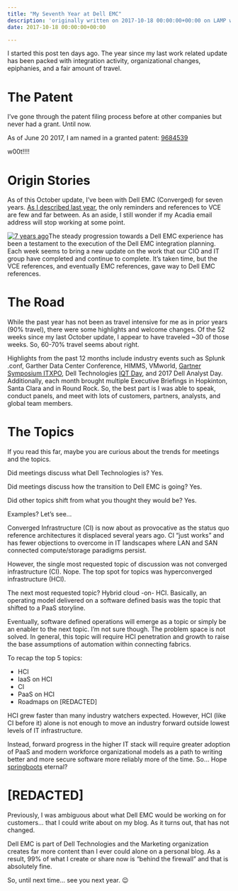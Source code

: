 ```yaml
---
title: "My Seventh Year at Dell EMC"
description: 'originally written on 2017-10-18 00:00:00+00:00 on LAMP with vi, WordPress, Jekyll, Gatsby Cloud, Netlify, Revue, Substack, or Buttondown'
date: 2017-10-18 00:00:00+00:00

---
```


I started this post ten days ago. The year since my last work related update has been packed with integration activity, organizational changes, epiphanies, and a fair amount of travel.

The Patent
==========

I’ve gone through the patent filing process before at other companies but never had a grant. Until now.

As of June 20 2017, I am named in a granted patent: [9684539](https://patents.google.com/patent/US9684539B1/en "Methods, systems, and computer readable mediums for logically remediating infrastructure resource components")

w00t!!!!

Origin Stories
==============

As of this October update, I’ve been with Dell EMC (Converged) for seven years. [As I described last year](/my-sixth-year-at-vce/), the only reminders and references to VCE are few and far between. As an aside, I still wonder if my Acadia email address will stop working at some point.

[![7 years ago](https://substack.com/static/c2cbb0b392b69724603b2f1da49b18a7/066f9/7years.jpg "7 years ago")](https://substackcdn.com/image/fetch/f_auto,q_auto:good,fl_progressive:steep/https%3A%2F%2Fsubstack.com%2Fstatic%2Fc2cbb0b392b69724603b2f1da49b18a7%2F066f9%2F7years.jpg)The steady progression towards a Dell EMC experience has been a testament to the execution of the Dell EMC integration planning. Each week seems to bring a new update on the work that our CIO and IT group have completed and continue to complete. It’s taken time, but the VCE references, and eventually EMC references, gave way to Dell EMC references.

The Road
========

While the past year has not been as travel intensive for me as in prior years (90% travel), there were some highlights and welcome changes. Of the 52 weeks since my last October update, I appear to have traveled ~30 of those weeks. So, 60-70% travel seems about right.

Highlights from the past 12 months include industry events such as Splunk .conf, Garther Data Center Conference, HIMMS, VMworld, [Gartner Symposium ITXPO](https://gartner.mediasite.com/Mediasite/Play/0cb97eb8bc474bc0ae380dd9e6f2e6ab1d), Dell Technologies [IQT Day](https://www.delltechnologies.com/en-us/iqt-day/index.htm), and 2017 Dell Analyst Day. Additionally, each month brought multiple Executive Briefings in Hopkinton, Santa Clara and in Round Rock. So, the best part is I was able to speak, conduct panels, and meet with lots of customers, partners, analysts, and global team members.

The Topics
==========

If you read this far, maybe you are curious about the trends for meetings and the topics.

Did meetings discuss what Dell Technologies is? Yes.

Did meetings discuss how the transition to Dell EMC is going? Yes.

Did other topics shift from what you thought they would be? Yes.

Examples? Let’s see…

Converged Infrastructure (CI) is now about as provocative as the status quo reference architectures it displaced several years ago. CI “just works” and has fewer objections to overcome in IT landscapes where LAN and SAN connected compute/storage paradigms persist.

However, the single most requested topic of discussion was not converged infrastructure (CI). Nope. The top spot for topics was hyperconverged infrastructure (HCI).

The next most requested topic? Hybrid cloud -on- HCI. Basically, an operating model delivered on a software defined basis was the topic that shifted to a PaaS storyline.

Eventually, software defined operations will emerge as a topic or simply be an enabler to the next topic. I’m not sure though. The problem space is not solved. In general, this topic will require HCI penetration and growth to raise the base assumptions of automation within connecting fabrics.

To recap the top 5 topics:

* HCI
* IaaS on HCI
* CI
* PaaS on HCI
* Roadmaps on [REDACTED]

HCI grew faster than many industry watchers expected. However, HCI (like CI before it) alone is not enough to move an industry forward outside lowest levels of IT infrastructure.

Instead, forward progress in the higher IT stack will require greater adoption of PaaS and modern workforce organizational models as a path to writing better and more secure software more reliably more of the time. So… Hope [springboots](https://pivotal.io/training/courses/spring-boot-developer-training) eternal?

[REDACTED]
==========

Previously, I was ambiguous about what Dell EMC would be working on for customers… that I could write about on my blog. As it turns out, that has not changed.

Dell EMC is part of Dell Technologies and the Marketing organization creates far more content than I ever could alone on a personal blog. As a result, 99% of what I create or share now is “behind the firewall” and that is absolutely fine.

So, until next time… see you next year. :wink:

